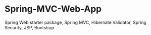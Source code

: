 # Spring-MVC-Web-App
Spring Web starter package, Spring MVC, Hibernate Validator, Spring Security, JSP,  Bootstrap

